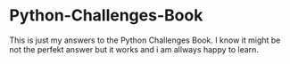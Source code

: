 # Python-Challenges-Book

This is just my answers to the Python Challenges Book.
I know it might be not the perfekt answer but it works and i am allways happy to learn.
